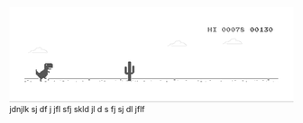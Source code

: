 ![image](https://github.com/sudimuk2017/qwaszx/blob/main/dino.gif)
jdnjlk sj  df   j   jfl    sfj  skld  jl  d  s   fj   sj    dl  jflf

